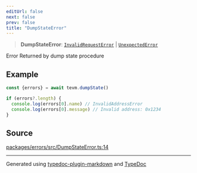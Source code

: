```yaml
---
editUrl: false
next: false
prev: false
title: "DumpStateError"
---
```


> **DumpStateError**: [`InvalidRequestError`](/reference/tevm/errors/type-aliases/invalidrequesterror/) \| [`UnexpectedError`](/reference/tevm/errors/type-aliases/unexpectederror/)

Error Returned by dump state procedure

## Example

```ts
const {errors} = await tevm.dumpState()

if (errors?.length) {
  console.log(errors[0].name) // InvalidAddressError
  console.log(errors[0].message) // Invalid address: 0x1234
}
```

## Source

[packages/errors/src/DumpStateError.ts:14](https://github.com/evmts/tevm-monorepo/blob/main/packages/errors/src/DumpStateError.ts#L14)

***
Generated using [typedoc-plugin-markdown](https://www.npmjs.com/package/typedoc-plugin-markdown) and [TypeDoc](https://typedoc.org/)
